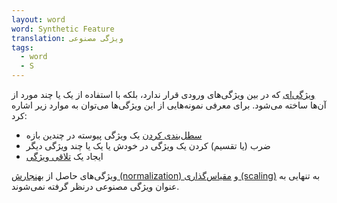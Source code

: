 ```yaml
---
layout: word
word: Synthetic Feature
translation: ویژگی مصنوعی
tags:
  - word
  - S
---
```

[ویژگی‌ای](/F/feature) که در بین ویژگی‌های ورودی قرار ندارد، بلکه با استفاده از یک یا چند مورد از آن‌ها ساخته می‌شود. برای معرفی نمونه‌هایی از این ویژگی‌ها می‌توان به موارد زیر اشاره کرد:

* [سطل‌بندی کردن](/B/bucketing) یک ویژگی پیوسته در چندین بازه
* ضرب (یا تقسیم) کردن یک ویژگی در خودش یا یک یا چند ویژگی دیگر
* ایجاد یک [تلاقی ویژگی](/F/feature_cross)

ویژگی‌های حاصل از [بهنجارش (normalization) ](/N/normalization)و [مقیاس‌گذاری (scaling)](/S/scaling) به تنهایی به عنوان ویژگی مصنوعی درنظر گرفته نمی‌شوند.